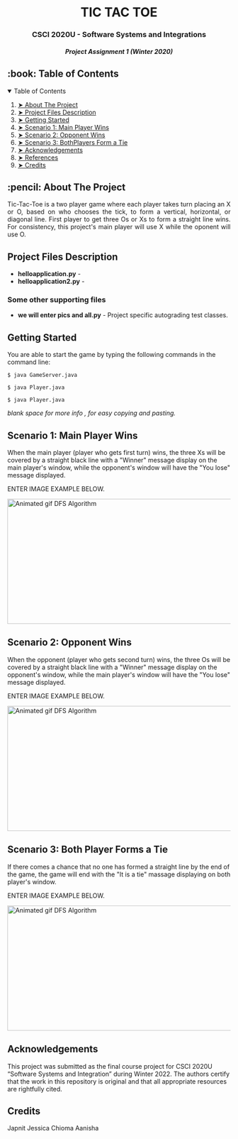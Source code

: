 <h1 align="center"> TIC TAC TOE </h1>
<h3 align="center"> CSCI 2020U - Software Systems and Integrations </h3>
<h5 align="center"> Project Assignment 1 (Winter 2020) </h5>

<!-- TABLE OF CONTENTS -->
<h2 id="table-of-contents"> :book: Table of Contents</h2>

<details open="open">
  <summary>Table of Contents</summary>
  <ol>
    <li><a href="#about-the-project"> ➤ About The Project</a></li>
    <li><a href="#project-files-description"> ➤ Project Files Description</a></li>
    <li><a href="#getting-started"> ➤ Getting Started</a></li>
    <li><a href="#scenario1"> ➤ Scenario 1: Main Player Wins </a></li>
    <li><a href="#scenario2"> ➤ Scenario 2: Opponent Wins </a></li>
    <li><a href="#scenario3"> ➤ Scenario 3: BothPlayers Form a Tie </a></li>
    <li><a href="#acknowledgements"> ➤ Acknowledgements </a></li>
    <li><a href="#references"> ➤ References</a></li>
    <li><a href="#credits"> ➤ Credits</a></li>
  </ol>
</details>

<!-- ABOUT THE PROJECT -->
<h2 id="about-the-project"> :pencil: About The Project</h2>

<p align="justify"> 
  Tic-Tac-Toe is a two player game where each player takes turn placing an X or O, based on who chooses the tick, to form a vertical, horizontal, or diagonal line. First player to get three Os or Xs to form a straight line wins. For consistency, this project's main player will use X while the oponent will use O.
</p>

<!-- PROJECT FILES DESCRIPTION -->
<h2 id="project-files-description"> Project Files Description</h2>

<ul>
  <li><b>helloapplication.py</b> -  </li>
  <li><b>helloapplication2.py</b> -   </li>
</ul>

<h3>Some other supporting files</h3>
<ul>
  <li><b>we will enter pics and all.py</b> - Project specific autograding test classes.</li>
</ul>

<!-- GETTING STARTED -->
<h2 id="getting-started"> Getting Started</h2>

<p>You are able to start the game by typing the following commands in the command line:</p>
<pre><code>$ java GameServer.java</code></pre>
<pre><code>$ java Player.java</code></pre>
<pre><code>$ java Player.java</code></pre>


<i> blank space for more info </code>, for easy copying and pasting.</i>

<!-- SCENARIO1 -->
<h2 id="scenario1"> Scenario 1: Main Player Wins </h2>

<p> When the main player (player who gets first turn) wins, the three Xs will be covered by a straight black line with a "Winner" message display on the main player's window, while the opponent's window will have the "You lose" message displayed.</p>

<p align="center"> 
<p>ENTER IMAGE EXAMPLE BELOW.</p>
<img src="gif/DFS.gif" alt="Animated gif DFS Algorithm" height="282px" width="637px">
<!--height="382px" width="737px"-->
</p>

<!-- SCENARIO2 -->
<h2 id="scenario2"> Scenario 2: Opponent Wins </h2>

<p> When the opponent (player who gets second turn) wins, the three Os will be covered by a straight black line with a "Winner" message display on the opponent's window, while the main player's window will have the "You lose" message displayed.</p>

<p align="center"> 
<p>ENTER IMAGE EXAMPLE BELOW.</p>
<img src="gif/DFS.gif" alt="Animated gif DFS Algorithm" height="282px" width="637px">
<!--height="382px" width="737px"-->
</p>

<!-- SCENARIO3 -->
<h2 id="scenario3"> Scenario 3: Both Player Forms a Tie</h2>

<p> If there comes a chance that no one has formed a straight line by the end of the game, the game will end with the "It is a tie" massage displaying on both player's window.</p>

<p align="center"> 
<p>ENTER IMAGE EXAMPLE BELOW.</p>
<img src="gif/DFS.gif" alt="Animated gif DFS Algorithm" height="282px" width="637px">
<!--height="382px" width="737px"-->
</p>

<!-- Acknowledgements -->
<h2 id="acknowledgements"> Acknowledgements</h2>
This project was submitted as the final course project for CSCI 2020U “Software Systems and Integration” during Winter 2022. The authors certify that the work in this repository is original and that all appropriate resources are rightfully cited.
<p align="justify"> 

</p>


<!-- CREDITS -->
<h2 id="credits"> Credits</h2>

Japnit  Jessica   Chioma   Aanisha
